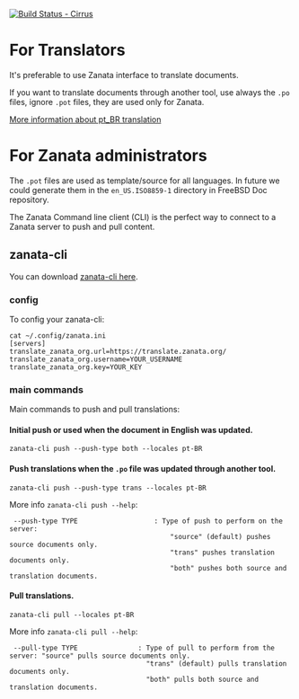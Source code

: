 [![Build Status - Cirrus](https://api.cirrus-ci.com/github/doc-br/zanata.svg)](https://cirrus-ci.com/github/doc-br/zanata/master)

# For Translators

It's preferable to use Zanata interface to translate documents.

If you want to translate documents through another tool, use always the `.po`
files, ignore `.pot` files, they are used only for Zanata.

[More information about pt_BR translation](https://github.com/doc-br/zanata/blob/master/README-pt_BR.md)


# For Zanata administrators

The `.pot` files are used as template/source for all languages.
In future we could generate them in the `en_US.ISO8859-1` directory in FreeBSD
Doc repository.

The Zanata Command line client (CLI) is the perfect way to connect to a Zanata
server to push and pull content.

## zanata-cli

You can download [zanata-cli here](http://docs.zanata.org/en/release/client/).

### config

To config your zanata-cli:

```SHELL
cat ~/.config/zanata.ini
[servers]
translate_zanata_org.url=https://translate.zanata.org/
translate_zanata_org.username=YOUR_USERNAME
translate_zanata_org.key=YOUR_KEY
```

### main commands

Main commands to push and pull translations:

#### Initial push or used when the document in English was updated.

`zanata-cli push --push-type both --locales pt-BR`

#### Push translations when the `.po` file was updated through another tool.

`zanata-cli push --push-type trans --locales pt-BR`

More info `zanata-cli push --help`:
```
 --push-type TYPE                   : Type of push to perform on the server:
                                        "source" (default) pushes source documents only.
                                        "trans" pushes translation documents only.
                                        "both" pushes both source and translation documents.
```

#### Pull translations.

`zanata-cli pull --locales pt-BR`


More info `zanata-cli pull --help`:
```
 --pull-type TYPE               : Type of pull to perform from the server: "source" pulls source documents only.
                                  "trans" (default) pulls translation documents only.
                                  "both" pulls both source and translation documents.
```

